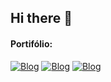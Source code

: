 ## Hi there 👋
#### Portifólio: 

[![Blog](https://img.shields.io/badge/Gmail-D14836?style=for-the-badge&logo=gmail&logoColor=white)](https://mailto:nicolasantos011@gmail.com)
[![Blog](https://img.shields.io/badge/Instagram-E4405F?style=for-the-badge&logo=instagram&logoColor=white)](https://mailto:nicolasantos011@gmail.com)
[![Blog](https://img.shields.io/badge/LinkedIn-0077B5?style=for-the-badge&logo=linkedin&logoColor=white)](https://mailto:nicolasantos011@gmail.com)

